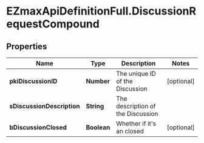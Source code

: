 # EZmaxApiDefinitionFull.DiscussionRequestCompound

## Properties

Name | Type | Description | Notes
------------ | ------------- | ------------- | -------------
**pkiDiscussionID** | **Number** | The unique ID of the Discussion | [optional] 
**sDiscussionDescription** | **String** | The description of the Discussion | 
**bDiscussionClosed** | **Boolean** | Whether if it&#39;s an closed | [optional] 


